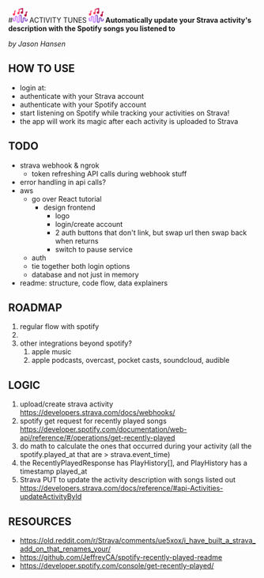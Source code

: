 #<img src="src/assets/activity_tunes_icon.png" width="30" /> ACTIVITY TUNES <img src="src/assets/activity_tunes_icon.png" width="30" />
**Automatically update your Strava activity's description with the Spotify songs you listened to**

*by Jason Hansen*

## HOW TO USE
- login at: <site url here>
- authenticate with your Strava account 
- authenticate with your Spotify account
- start listening on Spotify while tracking your activities on Strava!
- the app will work its magic after each activity is uploaded to Strava

## TODO
- strava webhook & ngrok
  - token refreshing API calls during webhook stuff
- error handling in api calls?
- aws
  - go over React tutorial
    - design frontend
      - logo
      - login/create account
      - 2 auth buttons that don't link, but swap url then swap back when returns
      - switch to pause service
  - auth
  - tie together both login options
  - database and not just in memory
- readme: structure, code flow, data explainers

## ROADMAP
1. regular flow with spotify
2. 
3. other integrations beyond spotify?
   1. apple music
   2. apple podcasts, overcast, pocket casts, soundcloud, audible

## LOGIC
1. upload/create strava activity https://developers.strava.com/docs/webhooks/
2. spotify get request for recently played songs https://developer.spotify.com/documentation/web-api/reference/#/operations/get-recently-played
3. do math to calculate the ones that occurred during your activity (all the spotify.played_at that are > strava.event_time)
  1. the RecentlyPlayedResponse has PlayHistory[], and PlayHistory has a timestamp played_at
4. Strava PUT to update the activity description with songs listed out https://developers.strava.com/docs/reference/#api-Activities-updateActivityById

## RESOURCES
- https://old.reddit.com/r/Strava/comments/ue5xox/i_have_built_a_strava_add_on_that_renames_your/
- https://github.com/JeffreyCA/spotify-recently-played-readme
- https://developer.spotify.com/console/get-recently-played/